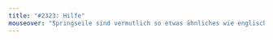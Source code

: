 ```yaml
---
title: "#2323: Hilfe"
mouseover: "Springseile sind vermutlich so etwas ähnliches wie englische Frühlingsrollen."
---
```


